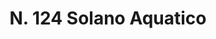 ---
title: "N. 124 Solano Aquatico"
permalink: "/edition/plant124/"
plant-name: "N. 124"
plant-number: "124"
plant-xml: "/assets/xml/plant124.xml"
plant-img1: "/assets/img/plant124_verso.jpg"
plant-img2: "/assets/img/plant124.jpg"
plant-title: "N. 124 Solano Aquatico"
plant-wfo-link: ""
plant-kew-link: ""
plant-taxon-content: "Solanum Dulcamara L."
layout: single-xml
---